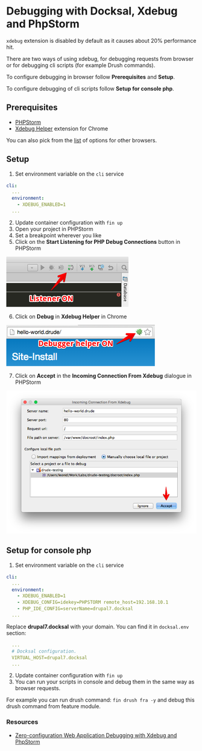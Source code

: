 # Debugging with Docksal, Xdebug and PhpStorm

`xdebug` extension is disabled by default as it causes about 20% performance hit.

There are two ways of using xdebug, for debugging requests from browser or for debugging cli scripts (for example Drush commands).

To configure debugging in browser follow **Prerequisites** and **Setup**.

To configure debugging of cli scripts follow **Setup for console php**.

## Prerequisites

- [PHPStorm](https://www.jetbrains.com/phpstorm/)
- [Xdebug Helper](https://chrome.google.com/extensions/detail/eadndfjplgieldjbigjakmdgkmoaaaoc) extension for Chrome

You can also pick from the [list](https://confluence.jetbrains.com/display/PhpStorm/Browser+Debugging+Extensions) of options for other browsers.

## Setup

1) Set environment variable on the `cli` service

```yaml
cli:
  ...
  environment:
    - XDEBUG_ENABLED=1
  ...
```
2) Update container configuration with `fin up`  
3) Open your project in PHPStorm  
4) Set a breakpoint wherever you like  
5) Click on the **Start Listening for PHP Debug Connections** button in PHPStorm

![Screenshot](img/xdebug-toggle-listener.png)

6) Click on **Debug** in **Xdebug Helper** in Chrome

![Screenshot](img/xdebug-toggle-debugger.png)

7) Click on **Accept** in the **Incoming Connection From Xdebug** dialogue in PHPStorm

![Screenshot](img/xdebug-mapping.png)


## Setup for console php

1) Set environment variable on the `cli` service

```yaml
cli:
  ...
  environment:
    - XDEBUG_ENABLED=1
    - XDEBUG_CONFIG=idekey=PHPSTORM remote_host=192.168.10.1
    - PHP_IDE_CONFIG=serverName=drupal7.docksal
  ...
```

Replace **drupal7.docksal** with your domain. You can find it in `docksal.env` section:

```yaml
  ...
  # Docksal configuration.
  VIRTUAL_HOST=drupal7.docksal
  ...
```

2) Update container configuration with `fin up`  
3) You can run your scripts in console and debug them in the same way as browser requests.

For example you can run drush command: `fin drush fra -y` and debug this drush command from feature module.

### Resources

- [Zero-configuration Web Application Debugging with Xdebug and PhpStorm](https://confluence.jetbrains.com/display/PhpStorm/Zero-configuration+Web+Application+Debugging+with+Xdebug+and+PhpStorm)
